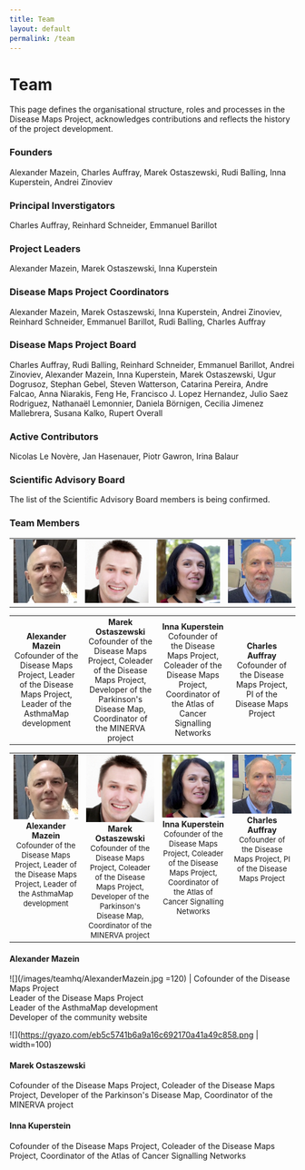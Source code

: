```yaml
---
title: Team
layout: default
permalink: /team
---
```


# Team

This page defines the organisational structure, roles and processes in the  Disease Maps Project, acknowledges contributions and reflects the history of the project development.

### Founders

Alexander Mazein, Charles Auffray, Marek Ostaszewski, Rudi Balling, Inna Kuperstein, Andrei Zinoviev

### Principal Inverstigators

Charles Auffray, Reinhard Schneider, Emmanuel Barillot

### Project Leaders

Alexander Mazein, Marek Ostaszewski, Inna Kuperstein

### Disease Maps Project Coordinators

Alexander Mazein, Marek Ostaszewski, Inna Kuperstein, Andrei Zinoviev, Reinhard Schneider, Emmanuel Barillot, Rudi Balling, Charles Auffray

### Disease Maps Project Board

Charles Auffray, Rudi Balling, Reinhard Schneider, Emmanuel Barillot, Andrei Zinoviev, Alexander Mazein, Inna Kuperstein, Marek Ostaszewski, Ugur Dogrusoz, Stephan Gebel, Steven Watterson, Catarina Pereira, Andre Falcao, Anna Niarakis, Feng He, Francisco J. Lopez Hernandez, Julio Saez Rodriguez, Nathanaël Lemonnier, Daniela Börnigen, Cecilia Jimenez Mallebrera, Susana Kalko, Rupert Overall

### Active Contributors

Nicolas Le Novère, Jan Hasenauer, Piotr Gawron, Irina Balaur

### Scientific Advisory Board

The list of the Scientific Advisory Board members is being confirmed.

### Team Members

<table>
    <tr>
      <td style="width: 200px;" align="center"><img src="/images/teamhq/AlexanderMazein.jpg" width="130"/></td>
      <td style="width: 200px;" align="center"><img src="/images/teamhq/MarekOstaszewski.jpg" width="130"/></td>
      <td style="width: 200px;" align="center"><img src="/images/teamhq/InnaKuperstein.jpg" width="130"/></td>
      <td style="width: 200px;" align="center"><img src="/images/teamhq/CharlesAuffray.jpg" width="130"/></td>
    </tr>
</table>
<table>
    <tr>
      <td style="width: 200px;" align="center"><strong>Alexander Mazein</strong><br />Cofounder of the Disease Maps Project, Leader of the Disease Maps Project, Leader of the AsthmaMap development</td>
      <td style="width: 200px;" align="center"><strong>Marek Ostaszewski</strong><br />Cofounder of the Disease Maps Project, Coleader of the Disease Maps Project, Developer of the Parkinson's Disease Map, Coordinator of the MINERVA project</td>
      <td style="width: 200px;" align="center"><strong>Inna Kuperstein</strong><br />Cofounder of the Disease Maps Project, Coleader of the Disease Maps Project, Coordinator of the Atlas of Cancer Signalling Networks</td>
      <td style="width: 200px;" align="center"><strong>Charles Auffray</strong><br />Cofounder of the Disease Maps Project, PI of the Disease Maps Project</td>
    </tr>
</table>

<table>
    <tr valign="top">
      <td style="width: 200px;" align="center"><img src="/images/teamhq/AlexanderMazein.jpg" width="140"/><br /><strong>Alexander Mazein</strong><br /><font size="2">Cofounder of the Disease Maps Project, Leader of the Disease Maps Project, Leader of the AsthmaMap development</font></td>
      <td style="width: 200px;" align="center"><img src="/images/teamhq/MarekOstaszewski.jpg" width="140"/><br /><strong>Marek Ostaszewski</strong><br /><font size="2">Cofounder of the Disease Maps Project, Coleader of the Disease Maps Project, Developer of the Parkinson's Disease Map, Coordinator of the MINERVA project</font></td>
      <td style="width: 200px;" align="center"><img src="/images/teamhq/InnaKuperstein.jpg" width="140"/><br /><strong>Inna Kuperstein</strong><br /><font size="2">Cofounder of the Disease Maps Project, Coleader of the Disease Maps Project, Coordinator of the Atlas of Cancer Signalling Networks</font></td>
      <td style="width: 200px;" align="center"><img src="/images/teamhq/CharlesAuffray.jpg" width="140"/><br /><strong>Charles Auffray</strong><br /><font size="2">Cofounder of the Disease Maps Project, PI of the Disease Maps Project</font></td>
    </tr>
</table>


#### Alexander Mazein
![](/images/teamhq/AlexanderMazein.jpg =120) | Cofounder of the Disease Maps Project<br />Leader of the Disease Maps Project<br />Leader of the AsthmaMap development<br />Developer of the community website  



![](https://gyazo.com/eb5c5741b6a9a16c692170a41a49c858.png | width=100)



#### Marek Ostaszewski 
Cofounder of the Disease Maps Project, Coleader of the Disease Maps Project, Developer of the Parkinson's Disease Map, Coordinator of the MINERVA project  

#### Inna Kuperstein 
Cofounder of the Disease Maps Project, Coleader of the Disease Maps Project, Coordinator of the Atlas of Cancer Signalling Networks  



